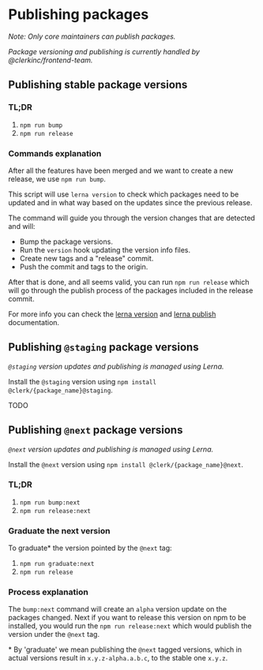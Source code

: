 # Publishing packages

_Note: Only core maintainers can publish packages._

_Package versioning and publishing is currently handled by @clerkinc/frontend-team._

## Publishing stable package versions

### TL;DR

1. `npm run bump`
2. `npm run release`

### Commands explanation

After all the features have been merged and we want to create a new release, we use `npm run bump`.

This script will use `lerna version` to check which packages need to be updated and in what way based on the updates since the previous release.

The command will guide you through the version changes that are detected and will:

- Bump the package versions.
- Run the `version` hook updating the version info files.
- Create new tags and a "release" commit.
- Push the commit and tags to the origin.

After that is done, and all seems valid, you can run `npm run release` which will go through the publish process of the packages included in the release commit.

For more info you can check the [lerna version](https://github.com/lerna/lerna/tree/main/commands/version) and [lerna publish](https://github.com/lerna/lerna/tree/main/commands/publish) documentation.

## Publishing `@staging` package versions

_`@staging` version updates and publishing is managed using Lerna._

Install the `@staging` version using `npm install @clerk/{package_name}@staging`.

TODO

## Publishing `@next` package versions

_`@next` version updates and publishing is managed using Lerna._

Install the `@next` version using `npm install @clerk/{package_name}@next`.

### TL;DR

1. `npm run bump:next`
2. `npm run release:next`

### Graduate the next version

To graduate\* the version pointed by the `@next` tag:

1. `npm run graduate:next`
2. `npm run release`

### Process explanation

The `bump:next` command will create an `alpha` version update on the packages changed. Next if you want to release this version on npm to be installed, you would run the `npm run release:next` which would publish the version under the `@next` tag.

\* By 'graduate' we mean publishing the `@next` tagged versions, which in actual versions result in `x.y.z-alpha.a.b.c`, to the stable one `x.y.z`.
